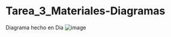﻿# Tarea_3_Materiales-Diagramas
Diagrama hecho en Dia 
![image](https://github.com/Re-21-12/Tarea_3_Materiales-Diagramas/assets/104967229/e738b34a-1243-48ab-94a1-fb5eb5adb8f1)
